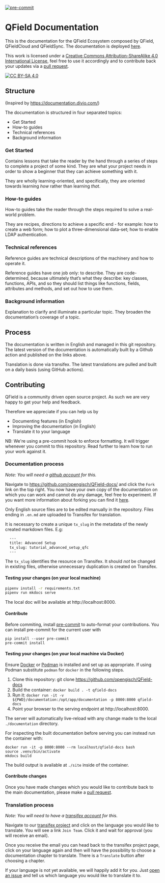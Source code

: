[![pre-commit](https://img.shields.io/badge/pre--commit-enabled-brightgreen?logo=pre-commit&logoColor=white)](https://github.com/pre-commit/pre-commit)

# QField Documentation
This is the documentation for the QField Ecosystem composed by QField, QFieldCloud and QFieldSync.
The documentation is deployed [here](https://docs.qfield.org).

This work is licensed under a
[Creative Commons Attribution-ShareAlike 4.0 International License][cc-by-sa],
feel free to use it accordingly and to contribute back your updates via a
[pull request](https://github.com/opengisch/QField-docs/pulls).


[cc-by-sa]: http://creativecommons.org/licenses/by-sa/4.0/
[cc-by-sa-shield]: https://img.shields.io/badge/License-CC%20BY--SA%204.0-lightgrey.svg

[![CC BY-SA 4.0][cc-by-sa-shield]][cc-by-sa]

## Structure

(Inspired by https://documentation.divio.com/)

The documentation is structured in four separated topics:

  * Get Started
  * How-to guides
  * Technical references
  * Background information

### Get Started

Contains lessons that take the reader by the hand through a series of
steps to complete a project of some kind. They are what your project
needs in order to show a beginner that they can achieve something with
it.

They are wholly learning-oriented, and specifically, they are oriented
towards learning _how_ rather than learning _that_.

### How-to guides

How-to guides take the reader through the steps required to solve a
real-world problem.

They are recipes, directions to achieve a specific end - for example:
how to create a web form; how to plot a three-dimensional data-set;
how to enable LDAP authentication.

### Technical references

Reference guides are technical descriptions of the machinery and how
to operate it.

Reference guides have one job only: to describe. They are
code-determined, because ultimately that’s what they describe: key
classes, functions, APIs, and so they should list things like
functions, fields, attributes and methods, and set out how to use
them.

### Background information

Explanation to clarify and illuminate a particular topic. They broaden
the documentation’s coverage of a topic.

## Process

The documentation is written in English and managed in this git
repository. The latest version of the documentation is automatically
built by a Github action and published on the links above.

Translation is done via transifex. The latest translations are pulled and built
on a daily basis (using GitHub actions).

## Contributing

QField is a community driven open source project. As such we are very happy to
get your help and feedback.

Therefore we appreciate if you can help us by

 * Documenting features (in English)
 * Improving the documentation (in English)
 * Translate it to your language

NB: We're using a pre-commit hook to enforce formatting. It will trigger whenever you commit to this repository. Read further to learn how to run your work against it.

### Documentation process

*Note: You will need a [github account](https://github.com/) for this.*

Navigate to https://github.com/opengisch/QField-docs/ and click the `Fork` link on the top
right. You now have your own copy of the documentation on which you can work
and cannot do any damage, feel free to experiment.
If you want more information about forking you can find it
[here](https://help.github.com/articles/fork-a-repo/).

Only English source files are to be edited manually in the repository.
Files ending in `.en.md` are uploaded to Transifex for translation.

It is necessary to create a unique `tx_slug` in the metadata of the newly created markdown files. E.g:

  ```markdown
    ---
    title: Advanced Setup
    tx_slug: tutorial_advanced_setup_qfc
    ---
  ```

The `tx_slug` identifies the resource on Transifex. It should *not* be changed in existing files, otherwise unnecessary duplication is created on Transifex.

#### Testing your changes (on your local machine)

```sh
pipenv install -r requirements.txt
pipenv run mkdocs serve
```

The local doc will be available at http://localhost:8000.  <!-- markdown-link-check-disable-line -->

#### Contribute
Before commiting, install [pre-commit](https://pre-commit.com/) to auto-format your contributions. You can install pre-commit for the current user with

    pip install --user pre-commit
    pre-commit install


#### Testing your changes (on your local machine via Docker)

Ensure [Docker](https://docs.docker.com/get-docker/) or [Podman](https://podman.io/getting-started/installation) is installed and set up as appropriate. If using Podman substitute `podman` for `docker` in the following steps.

1. Clone this repository: git clone https://github.com/opengisch/QField-docs
2. Build the container: `docker build . -t qfield-docs`
3. Run it: `docker run -it -v ${PWD}/documentation:/opt/app/documentation -p 8000:8000 qfield-docs`
4. Point your browser to the serving endpoint at http://localhost:8000.  <!-- markdown-link-check-disable-line -->

The server will automatically live-reload with any change made to the local `./documentation` directory.

For inspecting the built documentation before serving you can instead run the container with:

    docker run -it -p 8000:8000 --rm localhost/qfield-docs bash
    source .venv/bin/activate
    mkdocs build

The build output is available at `./site` inside of the container.

#### Contribute changes

Once you have made changes which you would like to contribute back to the main
documentation, please make a [pull
request](https://help.github.com/articles/using-pull-requests/).

### Translation process

*Note: You will need to have a [transifex account](https://transifex.com/) for this.*

Navigate to our [transifex
project](https://www.transifex.com/organization/opengisch/dashboard/qfield-documentation)
and click on the language you would like to translate. You will see a link
`Join Team`. Click it and wait for approval (you will receive an email).

Once you receive the email you can head back to the transifex project page,
click on your language again and then will have the possibility to choose a
documentation chapter to translate. There is a `Translate` button after
choosing a chapter.

If your language is not yet available, we will happily add it for you. Just
[open an issue](https://github.com/opengisch/QField-docs/issues/new) and tell us which
language you would like to translate it to.
